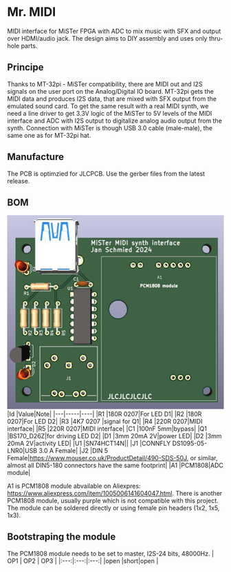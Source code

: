 # Mr. MIDI
MIDI interface for MiSTer FPGA with ADC to mix music with SFX and output over HDMI/audio jack. The design aims to DIY assembly and uses only thru-hole parts.

## Principe
Thanks to MT-32pi - MiSTer compatibility, there are MIDI out and I2S signals on the user port on the Analog/Digital IO board. 
MT-32pi gets the MIDI data and produces I2S data, that are mixed with SFX output from the emulated sound card.
To get the same result with a real MIDI synth, we need a line driver to get 3.3V logic of the MiSTer to 5V levels of the MIDI interface 
and ADC with I2S output to digitalize analog audio output from the synth. Connection with MiSTer is though USB 3.0 cable (male-male), the same one as for MT-32pi hat.

## Manufacture
The PCB is optimzied for JLCPCB. Use the gerber files from the latest release. 

## BOM
![mrmidi](images/mrmidi.jpg)
|Id |Value|Note|
|---|-----|----|
|R1 |180R 0207|For LED D1|
|R2 |180R 0207|For LED D2|
|R3 |4K7 0207 |signal for Q1|
|R4 |220R 0207|MIDI interface|
|R5 |220R 0207|MIDI interface|
|C1 |100nF 5mm|bypass|
|Q1 |BS170_D26Z|for driving LED D2|
|D1 |3mm 20mA 2V|power LED|
|D2 |3mm 20mA 2V|activity LED|
|U1 |SN74HCT14N||
|J1 |CONNFLY DS1095-05-LNR0|USB 3.0 A Female|
|J2 |DIN 5 Female|https://www.mouser.co.uk/ProductDetail/490-SDS-50J, or similar, almost all DIN5-180 connectors have the same footprint|
|A1 |PCM1808|ADC module|

A1 is PCM1808 module abvailable on Aliexpres: <https://www.aliexpress.com/item/1005006141604047.html>. 
There is another PCM1808 module, usually purple which is not compatible with this project.
The module can be soldered directly or using female pin headers (1x2, 1x5, 1x3).

## Bootstraping the module
The PCM1808 module needs to be set to master, I2S-24 bits, 48000Hz.
| OP1 | OP2 | OP3 |
|:---:|:---:|:---:|
|open |short|open |



